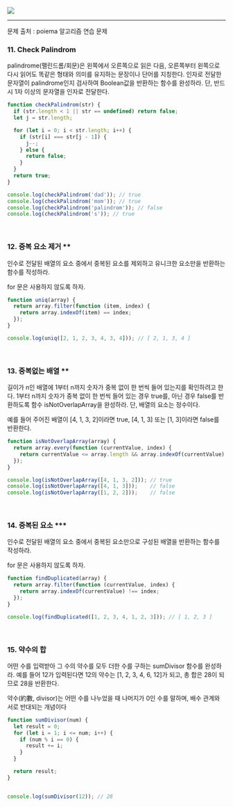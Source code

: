 ![](https://images.velog.io/post-images/leejh3224/619516b0-e892-11e8-98f5-997ef3c38110/what-is-an-algorithm-featured.png)

------

문제 출처 : poiema 알고리즘 연습 문제

### 11. Check Palindrom

palindrome(팰린드롬/회문)은 왼쪽에서 오른쪽으로 읽은 다음, 오른쪽부터 왼쪽으로 다시 읽어도 똑같은 형태와 의미를 유지하는 문장이나 단어를 지칭한다. 인자로 전달한 문자열이 palindrome인지 검사하여 Boolean값을 반환하는 함수를 완성하라. 단, 반드시 1자 이상의 문자열을 인자로 전달한다.

```javascript
function checkPalindrom(str) {
  if (str.length < 1 || str == undefined) return false;
  let j = str.length;

  for (let i = 0; i < str.length; i++) {
    if (str[i] === str[j - 1]) {
      j--;
    } else {
      return false;
    }
  }
  return true;
}

console.log(checkPalindrom('dad')); // true
console.log(checkPalindrom('mom')); // true
console.log(checkPalindrom('palindrom')); // false
console.log(checkPalindrom('s')); // true
```

<br/>

### 12. 중복 요소 제거 **

인수로 전달된 배열의 요소 중에서 중복된 요소를 제외하고 유니크한 요소만을 반환하는 함수를 작성하라.

for 문은 사용하지 않도록 하자.

```javascript
function uniq(array) {
  return array.filter(function (item, index) {
    return array.indexOf(item) == index;
  });
}

console.log(uniq([2, 1, 2, 3, 4, 3, 4])); // [ 2, 1, 3, 4 ]
```

<br/>

### 13. 중복없는 배열 **

길이가 n인 배열에 1부터 n까지 숫자가 중복 없이 한 번씩 들어 있는지를 확인하려고 한다. 1부터 n까지 숫자가 중복 없이 한 번씩 들어 있는 경우 true를, 아닌 경우 false를 반환하도록 함수 isNotOverlapArray을 완성하라. 단, 배열의 요소는 정수이다.

예를 들어 주어진 배열이 [4, 1, 3, 2]이라면 true, [4, 1, 3] 또는 [1, 3]이라면 false를 반환한다.

```javascript
function isNotOverlapArray(array) {
  return array.every(function (currentValue, index) {
    return currentValue <= array.length && array.indexOf(currentValue) === index;
  });
}

console.log(isNotOverlapArray([4, 1, 3, 2])); // true
console.log(isNotOverlapArray([4, 1, 3]));    // false
console.log(isNotOverlapArray([1, 2, 2]));    // false
```

<br/>

### 14. 중복된 요소 ***

인수로 전달된 배열의 요소 중에서 중복된 요소만으로 구성된 배열을 반환하는 함수를 작성하라.

for 문은 사용하지 않도록 하자.

```javascript
function findDuplicated(array) {
  return array.filter(function (currentValue, index) {
    return array.indexOf(currentValue) !== index;
  });
}

console.log(findDuplicated([1, 2, 3, 4, 1, 2, 3])); // [ 1, 2, 3 ]
```

<br/>

### 15. 약수의 합

어떤 수를 입력받아 그 수의 약수를 모두 더한 수를 구하는 sumDivisor 함수를 완성하라. 예를 들어 12가 입력된다면 12의 약수는 [1, 2, 3, 4, 6, 12]가 되고, 총 합은 28이 되므로 28을 반환한다.

약수(約數, divisor)는 어떤 수를 나누었을 때 나머지가 0인 수를 말하며, 배수 관계와 서로 반대되는 개념이다

```javascript
function sumDivisor(num) {
  let result = 0;
  for (let i = 1; i <= num; i++) {
    if (num % i == 0) {
      result += i;
    }
  }

  return result;
}


console.log(sumDivisor(12)); // 28
```



<br/>